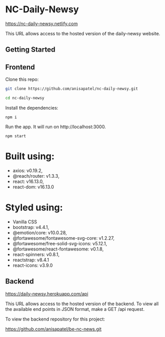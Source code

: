 # NC-Daily-Newsy

https://nc-daily-newsy.netlify.com

This URL allows access to the hosted version of the daily-newsy website.

## Getting Started

## Frontend

Clone this repo:

```bash
git clone https://github.com/anisapatel/nc-daily-newsy.git

cd nc-daily-newsy
```

Install the dependencies:

`npm i`

Run the app. It will run on http://localhost:3000.

`npm start`

# Built using:

- axios: v0.19.2,
- @reach/router: v1.3.3,
- react: v16.13.0,
- react-dom: v16.13.0

# Styled using:

- Vanilla CSS
- bootstrap: v4.4.1,
- @emotion/core: v10.0.28,
- @fortawesome/fontawesome-svg-core: v1.2.27,
- @fortawesome/free-solid-svg-icons: v5.12.1,
- @fortawesome/react-fontawesome: v0.1.8,
- react-spinners: v0.8.1,
- reactstrap: v8.4.1
- react-icons: v3.9.0

## Backend

https://daily-newsy.herokuapp.com/api

This URL allows access to the hosted version of the backend. To view all the available end points in JSON format, make a GET /api request.

To view the backend repository for this project:

https://github.com/anisapatel/be-nc-news.git
